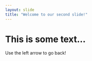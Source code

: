 ```yaml
---
layout: slide
title: "Welcome to our second slide!"
---
```

# This is some text...
Use the left arrow to go back!
